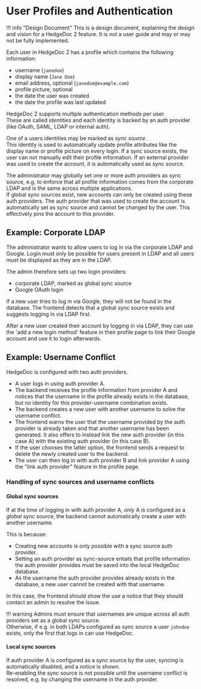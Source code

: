 # User Profiles and Authentication

!!! info "Design Document"
    This is a design document, explaining the design and vision for a HedgeDoc 2
    feature. It is not a user guide and may or may not be fully implemented.

Each user in HedgeDoc 2 has a profile
which contains the following information:

- username (`janedoe`)
- display name (`Jane Doe`)
- email address, optional (`janedoe@example.com`)
- profile picture, optional
- the date the user was created
- the date the profile was last updated 

HedgeDoc 2 supports multiple authentication methods per user.  
These are called *identities* and each identity is backed by an
auth provider (like OAuth, SAML, LDAP or internal auth).

One of a users identities may be marked as *sync source*.  
This identity is used to automatically update profile attributes like the
display name or profile picture on every login. If a sync source exists, the
user can not manually edit their profile information.
If an external provider was used to create the account,
it is automatically used as sync source. 

The administrator may globally set one or more auth providers as sync source,
e.g. to enforce that all profile information comes from the corporate
LDAP and is the same across multiple applications.  
If global sync sources exist, new accounts can only be created using
these auth providers. The auth provider that was used to create the account
is automatically set as sync source and cannot be changed by the user.
This effectively pins the account to this provider.

## Example: Corporate LDAP
The administrator wants to allow users to log in via the corporate LDAP
and Google. Login must only be possible for users present in LDAP and 
all users must be displayed as they are in the LDAP.

The admin therefore sets up two login providers:

- corporate LDAP, marked as global sync source
- Google OAuth login

If a new user tries to log in via Google, they will not be found in the
database. The frontend detects that a global sync source exists and
suggests logging in via LDAP first.

After a new user created their account by logging in via LDAP, they can use
the 'add a new login method' feature in their profile page to link their
Google account and use it to login afterwards.

## Example: Username Conflict
HedgeDoc is configured with two auth providers.

- A user logs in using auth provider A.
- The backend receives the profile information from provider A and notices that the username in the profile
  already exists in the database, but no identity for this provider-username combination exists.
- The backend creates a new user with another username to solve the username conflict.
- The frontend warns the user that the username provided by the auth provider is already taken and that another
  username has been generated. It also offers to instead link the new auth provider (in this case A) with the
  existing auth provider (in this case B). 
- If the user chooses the latter option, the frontend sends a request to delete the newly created user to the backend.
- The user can then log in with auth provider B and link provider A using the "link auth provider" feature in 
  the profile page. 
  
### Handling of sync sources and username conflicts

#### Global sync sources
If at the time of logging in with auth provider A, *only* A is configured as a *global* sync source,
the backend cannot automatically create a user with another username.

This is because:

- Creating new accounts is only possible with a sync source auth provider.
- Setting an auth provider as sync-source entails that profile information the auth provider provides must be
  saved into the local HedgeDoc database.
- As the username the auth provider provides already exists in the database, a new user cannot be created with 
  that username.
  
In this case, the frontend should show the use a notice that they should contact an admin to resolve the issue.

!!! warning
    Admins must ensure that usernames are unique across all auth providers set as a global sync source.  
    Otherwise, if e.g. in both LDAPs configured as sync source a user `johndoe` exists,
    only the first that logs in can use HedgeDoc.

#### Local sync sources
If auth provider A is configured as a sync source by the user, syncing is automatically disabled, and a notice is shown.  
Re-enabling the sync source is not possible until the username conflict is resolved, e.g. by changing the username
in the auth provider.
